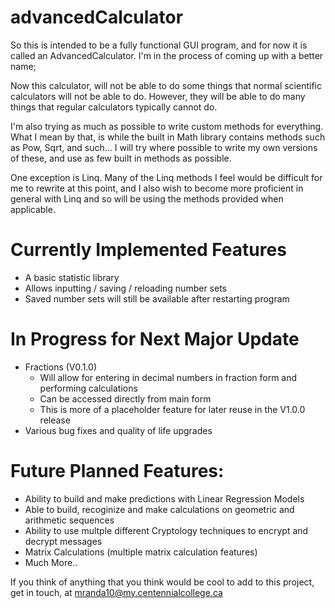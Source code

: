 # advancedCalculator

So this is intended to be a fully functional GUI program,
and for now it is called an AdvancedCalculator.  I'm in the 
process of coming up with a better name;

Now this calculator, will not be able to do some things that
normal scientific calculators will not be able to do.  However,
they will be able to do many things that regular calculators
typically cannot do.

I'm also trying as much as possible to write custom methods for everything.
What I mean by that, is while the built in Math library contains methods
such as Pow, Sqrt, and such... I will try where possible to write my own
versions of these, and use as few built in methods as possible.

One exception is Linq.  Many of the Linq methods I feel would be difficult
for me to rewrite at this point, and I also wish to become more proficient in
general with Linq and so will be using the methods provided when applicable.

# Currently Implemented Features
 - A basic statistic library
 - Allows inputting / saving / reloading number sets
 - Saved number sets will still be available after restarting program

# In Progress for Next Major Update
 - Fractions (V0.1.0)
   - Will allow for entering in decimal numbers in fraction form and performing
     calculations
   - Can be accessed directly from main form
   - This is more of a placeholder feature for later reuse in the V1.0.0 release
 - Various bug fixes and quality of life upgrades 
 
# Future Planned Features:
 - Ability to build and make predictions with Linear Regression Models
 - Able to build, recoginize and make calculations on geometric 
   and arithmetic sequences
 - Ability to use multple different Cryptology techniques to encrypt
   and decrypt messages
 - Matrix Calculations (multiple matrix calculation features)
 - Much More..
 
If you think of anything that you think would be cool to add to this project,
get in touch, at mranda10@my.centennialcollege.ca
